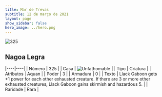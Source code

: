 ```yaml
---
title: Mar de Trevas
subtitle: 12 de março de 2021
layout: page
show_sidebar: false
hero_image: ../hero.png
---
```


![325](https://cdn.keyforgegame.com/media/card_front/pt/496_325_QQJ7X3372G4F_pt.png)

## Nagoa Legra

|----|----|
| Número | 325 |
| Casa | ![Unfathomable](https://archonarcana.com/images/thumb/1/10/Unfathomable.png/22px-Unfathomable.png "Abissais") |
| Tipo | Criatura |
| Atributos | Aquan |
| Poder | 3 |
| Armadura | 0 |
| Texto | Llack Gaboon gets +1 power for each other exhausted creature. If there are 3 or more other exhausted creatures, Llack Gaboon gains skirmish and hazardous 5. |
| Raridade | Rara |
